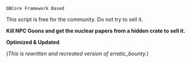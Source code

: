 ``QBCore Framework Based``

This script is free for the community. Do not try to sell it.

**Kill NPC Goons and get the nuclear papers from a hidden crate to sell it.**

**Optimized & Updated**

(*This is rewritten and recreated version of erratic_bounty.*)

